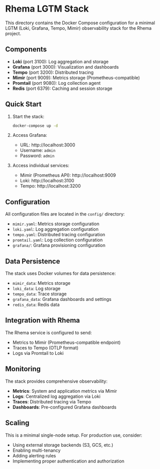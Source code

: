 # Rhema LGTM Stack

This directory contains the Docker Compose configuration for a minimal LGTM (Loki, Grafana, Tempo, Mimir) observability stack for the Rhema project.

## Components

- **Loki** (port 3100): Log aggregation and storage
- **Grafana** (port 3000): Visualization and dashboards
- **Tempo** (port 3200): Distributed tracing
- **Mimir** (port 9009): Metrics storage (Prometheus-compatible)
- **Promtail** (port 9080): Log collection agent
- **Redis** (port 6379): Caching and session storage

## Quick Start

1. Start the stack:
   ```bash
   docker-compose up -d
   ```

2. Access Grafana:
   - URL: http://localhost:3000
   - Username: `admin`
   - Password: `admin`

3. Access individual services:
   - Mimir (Prometheus API): http://localhost:9009
   - Loki: http://localhost:3100
   - Tempo: http://localhost:3200

## Configuration

All configuration files are located in the `config/` directory:

- `mimir.yaml`: Metrics storage configuration
- `loki.yaml`: Log aggregation configuration
- `tempo.yaml`: Distributed tracing configuration
- `promtail.yaml`: Log collection configuration
- `grafana/`: Grafana provisioning configuration

## Data Persistence

The stack uses Docker volumes for data persistence:
- `mimir_data`: Metrics storage
- `loki_data`: Log storage
- `tempo_data`: Trace storage
- `grafana_data`: Grafana dashboards and settings
- `redis_data`: Redis data

## Integration with Rhema

The Rhema service is configured to send:
- Metrics to Mimir (Prometheus-compatible endpoint)
- Traces to Tempo (OTLP format)
- Logs via Promtail to Loki

## Monitoring

The stack provides comprehensive observability:
- **Metrics**: System and application metrics via Mimir
- **Logs**: Centralized log aggregation via Loki
- **Traces**: Distributed tracing via Tempo
- **Dashboards**: Pre-configured Grafana dashboards

## Scaling

This is a minimal single-node setup. For production use, consider:
- Using external storage backends (S3, GCS, etc.)
- Enabling multi-tenancy
- Adding alerting rules
- Implementing proper authentication and authorization 